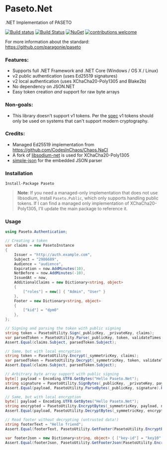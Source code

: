 # Paseto.Net
.NET Implementation of PASETO

[![Build status](https://ci.appveyor.com/api/projects/status/q8oefx7i9yix53m9/branch/master?svg=true)](https://ci.appveyor.com/project/dustinsoftware/paseto-net/branch/master)
[![Build Status](https://travis-ci.org/dustinsoftware/Paseto.Net.svg?branch=master)](https://travis-ci.org/dustinsoftware/Paseto.Net)
[![NuGet](https://img.shields.io/nuget/v/Paseto.svg)](https://www.nuget.org/packages/Paseto/)
[![contributions welcome](https://img.shields.io/badge/contributions-welcome-brightgreen.svg?style=flat)](https://github.com/dustinsoftware/paseto.net/issues)

For more information about the standard: https://github.com/paragonie/paseto

### Features:
* Supports full .NET Framework and .NET Core (Windows / OS X / Linux)
* v2 public authentication (uses Ed25519 signatures)
* v2 local authentication (uses XChaCha20-Poly1305 and Blake2b)
* No dependency on JSON.NET
* Easy token creation *and* support for raw byte arrays

### Non-goals:
* This library doesn't support v1 tokens. Per the [spec](https://github.com/paragonie/paseto/tree/9532a73d0db04d083681a859ec232d1d7ddfa5dd/docs/01-Protocol-Versions) v1 tokens should only be used on systems that can't support modern cryptography.

### Credits:
- Managed Ed25519 implementation from https://github.com/CodesInChaos/Chaos.NaCl
- A fork of [libsodium-net](https://github.com/dustinsoftware/libsodium-net/) is used for XChaCha20-Poly1305
- [simple-json](https://github.com/facebook-csharp-sdk/simple-json) for the embedded JSON parser

### Installation
```
Install-Package Paseto
```

> **Note**: If you need a managed-only implementation that does not use libsodium, install `Paseto.Public`, which only supports handling public tokens. If I can find a managed only implementation of XChaCha20-Poly1305, I'll update the main package to reference it.

### Usage
```csharp
using Paseto.Authentication;

// Creating a token
var claims = new PasetoInstance
{
	Issuer = "http://auth.example.com",
	Subject = "2986689",
	Audience = "audience",
	Expiration = now.AddMinutes(10),
	NotBefore = now.AddMinutes(-10),
	IssuedAt = now,
	AdditionalClaims = new Dictionary<string, object>
	{
		["roles"] = new[] { "Admin", "User" }
	},
	Footer = new Dictionary<string, object>
	{
		["kid"] = "dpm0"
	},
};

// Signing and parsing the token with public signing
string token = PasetoUtility.Sign(_publicKey, _privateKey, claims);
var parsedToken = PasetoUtility.Parse(_publicKey, token, validateTimes: true);
Assert.Equal(claims.Subject, parsedToken.Subject);

// Same, but with local encryption
string token = PasetoUtility.Encrypt(_symmetricKey, claims);
var parsedToken = PasetoUtility.Decrypt(_symmetricKey, token, validateTimes: true);
Assert.Equal(claims.Subject, parsedToken.Subject);

// Arbitrary byte array support with public signing
byte[] payload = Encoding.UTF8.GetBytes("Hello Paseto.Net");
string signature = PasetoUtility.SignBytes(_publicKey, _privateKey, payload); // v2.public.signature
Assert.Equal(payload, PasetoUtility.ParseBytes(_publicKey, signature).Payload);

// Same, but with local encryption
byte[] payload = Encoding.UTF8.GetBytes("Hello Paseto.Net");
string encrypted = PasetoUtility.EncryptBytes(_symmetricKey, payload, nonce);
Assert.Equal(payload, PasetoUtility.DecryptBytes(_symmetricKey, encrypted));

// Read footer without decrypting (untrusted data!)
string footerText = "Hello friend";
Assert.Equal(footerText, PasetoUtility.GetFooter(PasetoUtility.EncryptBytes(_symmetricKey, new byte[0], footerText)));

var footerJson = new Dictionary<string, object> { ["key-id"] = "key10" };
Assert.Equal(footerJson, PasetoUtility.GetFooterJson(PasetoUtility.Encrypt(_symmetricKey, new PasetoInstance { Footer = footerJson })));
```
